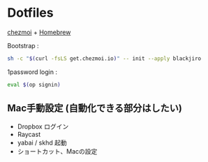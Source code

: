 # Dotfiles
[chezmoi](https://www.chezmoi.io/) + [Homebrew](https://brew.sh/)

Bootstrap :
```sh
sh -c "$(curl -fsLS get.chezmoi.io)" -- init --apply blackjiro
```

1password login :
```sh
eval $(op signin)
```

## Mac手動設定 (自動化できる部分はしたい)
- Dropbox ログイン
- Raycast
- yabai / skhd 起動
- ショートカット、Macの設定
